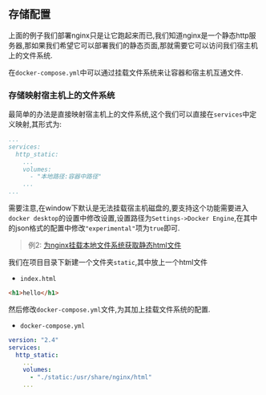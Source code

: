 
## 存储配置

上面的例子我们部署nginx只是让它跑起来而已,我们知道nginx是一个静态http服务器,那如果我们希望它可以部署我们的静态页面,那就需要它可以访问我们宿主机上的文件系统.

在`docker-compose.yml`中可以通过挂载文件系统来让容器和宿主机互通文件.

### 存储映射宿主机上的文件系统

最简单的办法是直接映射宿主机上的文件系统,这个我们可以直接在`services`中定义映射,其形式为:

```yml
...
services:
  http_static:
    ...
    volumes:
      - "本地路径:容器中路径"
    ...
...
```

需要注意,在window下默认是无法挂载宿主机磁盘的,要支持这个功能需要进入`docker desktop`的设置中修改设置,设置路径为`Settings->Docker Engine`,在其中的json格式的配置中修改`"experimental"`项为`true`即可.

>例2: [为nginx挂载本地文件系统获取静态html文件](https://github.com/hsz1273327/TutorialForDocker/tree/example-nginx-volumes)

我们在项目目录下新建一个文件夹`static`,其中放上一个html文件

+ `index.html`

```html
<h1>hello</h1>
```

然后修改`docker-compose.yml`文件,为其加上挂载文件系统的配置.

+ `docker-compose.yml`

```yml
version: "2.4"
services:
  http_static:
    ...
    volumes: 
      - "./static:/usr/share/nginx/html"
    ...
```